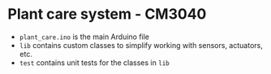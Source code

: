 # Plant care system - CM3040

- `plant_care.ino` is the main Arduino file
- `lib` contains custom classes to simplify working with sensors, actuators, etc.
- `test` contains unit tests for the classes in `lib`
